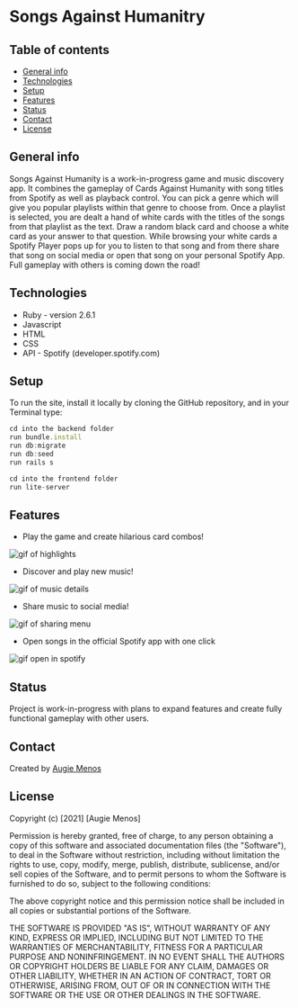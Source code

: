 # Songs Against Humanitry


## Table of contents
* [General info](#general-info)
* [Technologies](#technologies)
* [Setup](#setup)
* [Features](#features)
* [Status](#status)
* [Contact](#contact)
* [License](#license)


## General info
Songs Against Humanity is a work-in-progress game and music discovery app. It combines the gameplay of Cards Against Humanity with song titles from Spotify as well as playback control.  You can pick a genre which will give you popular playlists within that genre to choose from. Once a playlist is selected, you are dealt a hand of white cards with the titles of the songs from that playlist as the text.  Draw a random black card and choose a white card as your answer to that question. While browsing your white cards a Spotify Player pops up for you to listen to that song and from there share that song on social media or open that song on your personal Spotify App.  Full gameplay with others is coming down the road!


## Technologies
* Ruby - version 2.6.1
* Javascript 
* HTML
* CSS
* API - Spotify (developer.spotify.com)

## Setup
To run the site, install it locally by cloning the GitHub repository, and in your Terminal type:
```javascript
cd into the backend folder
run bundle.install
run db:migrate
run db:seed
run rails s 
```
``` javascript
cd into the frontend folder
run lite-server
``` 

## Features

* Play the game and create hilarious card combos!

![gif of highlights](https://media.giphy.com/media/dqZ21bZTGkVTidiJVc/giphy.gif) 

* Discover and play new music!

![gif of music details](https://media.giphy.com/media/Ew78AQXzocmA35SGYQ/giphy.gif)

* Share music to social media!

![gif of sharing menu](https://media.giphy.com/media/ahorrEVM5GmVvRnNHX/giphy.gif) 

* Open songs in the official Spotify app with one click

![gif open in spotify](https://media.giphy.com/media/RxCGRInXoPwZlEg6Y9/giphy.gif)


## Status
Project is work-in-progress with plans to expand features and create fully functional gameplay with other users.


## Contact
Created by [Augie Menos](https://www.linkedin.com/in/augie-menos-9b8329b1/)


## License

Copyright (c) [2021] [Augie Menos]

Permission is hereby granted, free of charge, to any person obtaining a copy
of this software and associated documentation files (the "Software"), to deal
in the Software without restriction, including without limitation the rights
to use, copy, modify, merge, publish, distribute, sublicense, and/or sell
copies of the Software, and to permit persons to whom the Software is
furnished to do so, subject to the following conditions:

The above copyright notice and this permission notice shall be included in all
copies or substantial portions of the Software.

THE SOFTWARE IS PROVIDED "AS IS", WITHOUT WARRANTY OF ANY KIND, EXPRESS OR
IMPLIED, INCLUDING BUT NOT LIMITED TO THE WARRANTIES OF MERCHANTABILITY,
FITNESS FOR A PARTICULAR PURPOSE AND NONINFRINGEMENT. IN NO EVENT SHALL THE
AUTHORS OR COPYRIGHT HOLDERS BE LIABLE FOR ANY CLAIM, DAMAGES OR OTHER
LIABILITY, WHETHER IN AN ACTION OF CONTRACT, TORT OR OTHERWISE, ARISING FROM,
OUT OF OR IN CONNECTION WITH THE SOFTWARE OR THE USE OR OTHER DEALINGS IN THE
SOFTWARE.